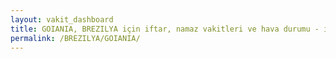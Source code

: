 ```yaml
---
layout: vakit_dashboard
title: GOIANIA, BREZILYA için iftar, namaz vakitleri ve hava durumu - ilçe/eyalet seç
permalink: /BREZILYA/GOIANIA/
---
```


<script type="text/javascript">
  var GLOBAL_COUNTRY = 'BREZILYA';
  var GLOBAL_CITY = 'GOIANIA';
  var GLOBAL_STATE = '';
  var lat = 72;
  var lon = 21;
</script>
